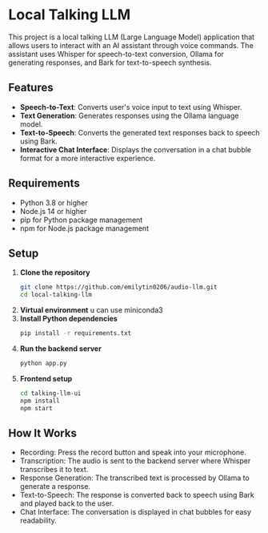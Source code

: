 # Local Talking LLM

This project is a local talking LLM (Large Language Model) application that allows users to interact with an AI assistant through voice commands. The assistant uses Whisper for speech-to-text conversion, Ollama for generating responses, and Bark for text-to-speech synthesis.

## Features

- **Speech-to-Text**: Converts user's voice input to text using Whisper.
- **Text Generation**: Generates responses using the Ollama language model.
- **Text-to-Speech**: Converts the generated text responses back to speech using Bark.
- **Interactive Chat Interface**: Displays the conversation in a chat bubble format for a more interactive experience.

## Requirements

- Python 3.8 or higher
- Node.js 14 or higher
- pip for Python package management
- npm for Node.js package management

## Setup
1. **Clone the repository**
   ```sh
   git clone https://github.com/emilytin0206/audio-llm.git
   cd local-talking-llm
2. **Virtual environment**
   u can use miniconda3
3. **Install Python dependencies**
   ```sh
   pip install -r requirements.txt
4. **Run the backend server**
   ```sh
   python app.py
5. **Frontend setup**
   ```sh
   cd talking-llm-ui
   npm install
   npm start
   
## How It Works
- Recording: Press the record button and speak into your microphone.
- Transcription: The audio is sent to the backend server where Whisper transcribes it to text.
- Response Generation: The transcribed text is processed by Ollama to generate a response.
- Text-to-Speech: The response is converted back to speech using Bark and played back to the user.
- Chat Interface: The conversation is displayed in chat bubbles for easy readability.
   
